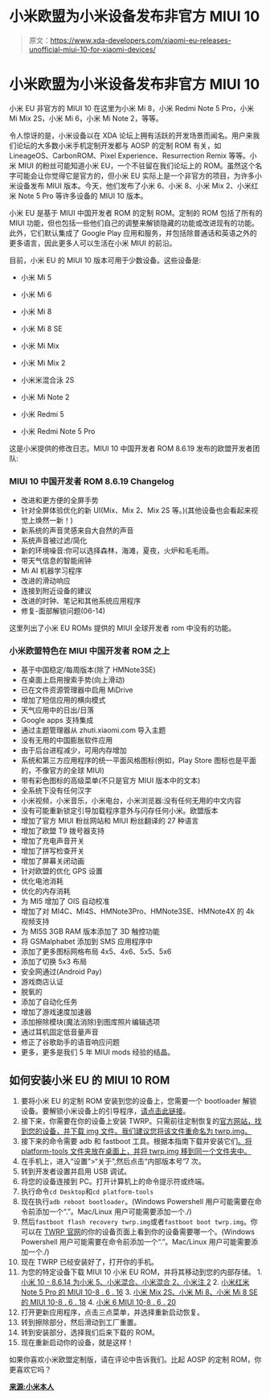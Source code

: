 # 小米欧盟为小米设备发布非官方 MIUI 10

> 原文：<https://www.xda-developers.com/xiaomi-eu-releases-unofficial-miui-10-for-xiaomi-devices/>

# 小米欧盟为小米设备发布非官方 MIUI 10

小米 EU 非官方的 MIUI 10 在这里为小米 Mi 8，小米 Redmi Note 5 Pro，小米 Mi Mix 2S，小米 Mi 6，小米 Mi Note 2，等等。

令人惊讶的是，小米设备以在 XDA 论坛上拥有活跃的开发场景而闻名。用户来我们论坛的大多数小米手机定制开发都与 AOSP 的定制 ROM 有关，如 LineageOS、CarbonROM、Pixel Experience、Resurrection Remix 等等。小米 MIUI 的粉丝可能知道小米 EU，一个不驻留在我们论坛上的 ROM。虽然这个名字可能会让你觉得它是官方的，但小米 EU 实际上是一个非官方的项目，为许多小米设备发布 MIUI 版本。今天，他们发布了小米 6、小米 8、小米 Mix 2、小米红米 Note 5 Pro 等许多设备的 MIUI 10 版本。

小米 EU 是基于 MIUI 中国开发者 ROM 的定制 ROM。定制的 ROM 包括了所有的 MIUI 功能，但也包括一些他们自己的调整来解锁隐藏的功能或改进现有的功能。此外，它们默认集成了 Google Play 应用和服务，并包括除普通话和英语之外的更多语言，因此更多人可以生活在小米 MIUI 的前沿。

目前，小米 EU 的 MIUI 10 版本可用于少数设备。这些设备是:

*   小米 Mi 5
*   小米 Mi 6
*   小米 Mi 8
*   小米 Mi 8 SE
*   小米 Mi Mix

*   小米 Mi Mix 2
*   小米米混合泳 2S
*   小米 Mi Note 2
*   小米 Redmi 5
*   小米 Redmi Note 5 Pro

这是小米提供的修改日志。MIUI 10 中国开发者 ROM 8.6.19 发布的欧盟开发者团队:

### MIUI 10 中国开发者 ROM 8.6.19 Changelog

*   改进和更方便的全屏手势
*   针对全屏体验优化的新 UI(Mix、Mix 2、Mix 2S 等。)(其他设备也会看起来视觉上焕然一新！)
*   新系统的声音灵感来自大自然的声音
*   系统声音被过滤/简化
*   新的环境噪音:你可以选择森林，海滩，夏夜，火炉和毛毛雨。
*   带天气信息的智能闹钟
*   Mi AI 机器学习程序
*   改进的滑动响应
*   连接到附近设备的建议
*   改进的时钟、笔记和其他系统应用程序
*   修复-面部解锁问题(06-14)

这里列出了小米 EU ROMs 提供的 MIUI 全球开发者 rom 中没有的功能。

### 小米欧盟特色在 MIUI 中国开发者 ROM 之上

*   基于中国稳定/每周版本(除了 HMNote3SE)
*   在桌面上启用搜索手势(向上滑动)
*   已在文件资源管理器中启用 MiDrive
*   增加了短信应用的横向模式
*   天气应用中的日出/日落
*   Google apps 支持集成
*   通过主题管理器从 zhuti.xiaomi.com 导入主题
*   没有无用的中国膨胀软件应用
*   由于后台进程减少，可用内存增加
*   系统和第三方应用程序的统一平面风格图标(例如，Play Store 图标也是平面的，不像官方的全球 MIUI)
*   带有彩色图标的高级菜单(不只是官方 MIUI 版本中的文本)
*   全系统下没有任何汉字
*   小米视频，小米音乐，小米电台，小米浏览器:没有任何无用的中文内容
*   没有可能重新锁定引导加载程序意外与闪存任何小米。欧盟版本
*   增加了官方 MIUI 粉丝网站和 MIUI 粉丝翻译的 27 种语言
*   增加了欧盟 T9 拨号器支持
*   增加了充电声音开关
*   增加了拼写检查开关
*   增加了屏幕关闭动画
*   针对欧盟的优化 GPS 设置
*   优化电池消耗
*   优化的内存消耗
*   为 MI5 增加了 OIS 自动校准
*   增加了对 MI4C、MI4S、HMNote3Pro、HMNote3SE、HMNote4X 的 4k 视频支持
*   为 MI5S 3GB RAM 版本添加了 3D 触控功能
*   将 GSMalphabet 添加到 SMS 应用程序中
*   添加了更多图标网格布局 4x5、4x6、5x5、5x6
*   添加了切换 5x3 布局
*   安全网通过(Android Pay)
*   游戏商店认证
*   脱氧的
*   添加了自动化任务
*   增加了游戏速度加速器
*   添加擦除模块(魔法消除)到图库照片编辑选项
*   通过耳机固定低音量声音
*   修正了谷歌助手的语音响应问题
*   更多，更多是我们 5 年 MIUI mods 经验的结晶。

## 如何安装小米 EU 的 MIUI 10 ROM

1.  要将小米 EU 的定制 ROM 安装到您的设备上，您需要一个 bootloader 解锁设备。要解锁小米设备上的引导程序，[请点击此链接](http://en.miui.com/unlock/)。
2.  接下来，你需要在你的设备上安装 TWRP。只需前往定制恢复的[官方网站，找到您的设备，并下载 img 文件。我们建议您将该文件重命名为 twrp.img。](https://twrp.me/Devices/)
3.  接下来的命令需要 adb 和 fastboot 工具。根据本指南下载并安装它们[。将 platform-tools 文件夹放在桌面上，并将 twrp.img 移到同一个文件夹中。](https://www.xda-developers.com/install-adb-windows-macos-linux/)
4.  在手机上，进入“设置”>“关于”,然后点击“内部版本号”7 次。
5.  转到开发者设置并启用 USB 调试。
6.  将您的设备连接到 PC。打开计算机上的命令提示符或终端。
7.  执行命令`cd Desktop`和`cd platform-tools`
8.  现在执行`adb reboot bootloader`。(Windows Powershell 用户可能需要在命令前添加一个“.”。Mac/Linux 用户可能需要添加一个./)
9.  然后`fastboot flash recovery twrp.img`或者`fastboot boot twrp.img`。你可以在 [TWRP 官网](https://twrp.me/Devices/)的你的设备页面上看到你的设备需要哪一个。(Windows Powershell 用户可能需要在命令前添加一个“.”。Mac/Linux 用户可能需要添加一个./)
10.  现在 TWRP 已经安装好了，打开你的手机。
11.  为您的特定设备下载 MIUI 10 小米 EU ROM，并将其移动到您的内部存储。
    1.  [小米 10 - 8.6.14 为小米 5、小米混合、小米混合 2、小米注 2](https://www.androidfilehost.com/?w=files&flid=277052)
    2.  [小米红米 Note 5 Pro 的 MIUI 10-8 . 6 . 16](https://www.androidfilehost.com/?w=files&flid=277053)
    3.  [小米 Mix 2S、小米 Mi 8、小米 Mi 8 SE 的 MIUI 10-8 . 6 . 18](https://www.androidfilehost.com/?w=files&flid=277054)
    4.  [小米 6 MIUI 10-8 . 6 . 20](https://www.androidfilehost.com/?w=files&flid=277132)
12.  打开更新应用程序，点击三点菜单，并选择重新启动恢复。
13.  转到擦除部分，然后滑动到工厂重置。
14.  转到安装部分，选择我们后来下载的 ROM。
15.  现在重新启动你的设备，就是这样！

如果你喜欢小米欧盟定制版，请在评论中告诉我们。比起 AOSP 的定制 ROM，你更喜欢它吗？

[**来源:小米本人**](https://xiaomi.eu/community/threads/8-6-14-16-18.44522/)